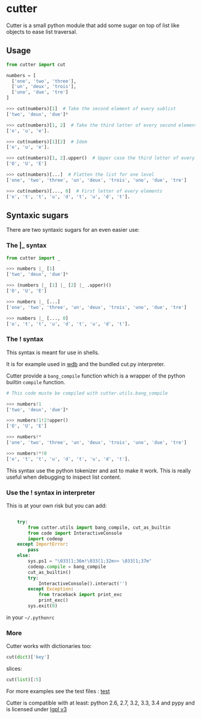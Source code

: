 # cutter

Cutter is a small python module that add some sugar on top of list like objects to ease list traversal.

## Usage

```python
from cutter import cut

numbers = [
  ['one', 'two', 'three'],
  ['un', 'deux', 'trois'],
  ['uno', 'due', 'tre']
]

>>> cut(numbers)[1]  # Take the second element of every sublist
['two', 'deux', 'due']*

>>> cut(numbers)[1, 2]  # Take the third letter of every second element of every sublist
['o', 'u', 'e'].

>>> cut(numbers)[1][2]  # Idem
['o', 'u', 'e'].

>>> cut(numbers)[1, 2].upper()  # Upper case the third letter of every second element of every sublist
['O', 'U', 'E']

>>> cut(numbers)[...]  # Flatten the list for one level
['one', 'two', 'three', 'un', 'deux', 'trois', 'uno', 'due', 'tre']

>>> cut(numbers)[..., 0]  # First letter of every elements
['o', 't', 't', 'u', 'd', 't', 'u', 'd', 't'].
```

## Syntaxic sugars

There are two syntaxic sugars for an even easier use:

### The |_ syntax

```python
from cutter import _

>>> numbers |_ [1]
['two', 'deux', 'due']*

>>> (numbers |_ [1] |_ [2] |_ .upper)()
['O', 'U', 'E']

>>> numbers |_ [...]
['one', 'two', 'three', 'un', 'deux', 'trois', 'uno', 'due', 'tre']

>>> numbers |_ [..., 0]
['o', 't', 't', 'u', 'd', 't', 'u', 'd', 't'].

```
### The ! syntax
This syntax is meant for use in shells.

It is for example used in [wdb](https://github.com/Kozea/wdb) and the bundled cut.py interpreter.

Cutter provide a `bang_compile` function which is a wrapper of the python builtin `compile` function.


```python
# This code muste be compiled with cutter.utils.bang_compile

>>> numbers!1
['two', 'deux', 'due']*

>>> numbers!1!2!upper()                                                                                                                                                                       
['O', 'U', 'E']

>>> numbers!*
['one', 'two', 'three', 'un', 'deux', 'trois', 'uno', 'due', 'tre']

>>> numbers!*!0
['o', 't', 't', 'u', 'd', 't', 'u', 'd', 't'].
```

This syntax use the python tokenizer and ast to make it work. This is really useful when debugging to inspect list content.

### Use the ! syntax in interpreter

This is at your own risk but you can add:

```python

    try:
        from cutter.utils import bang_compile, cut_as_builtin
        from code import InteractiveConsole
        import codeop
    except ImportError:
        pass
    else:
        sys.ps1 = "\033[1;36m!\033[1;32m>> \033[1;37m"
        codeop.compile = bang_compile
        cut_as_builtin()
        try:
            InteractiveConsole().interact('')
        except Exception:
            from traceback import print_exc
            print_exc()
        sys.exit(0)
```

in your `~/.pythonrc`

### More

Cutter works with dictionaries too:
```python
cut(dict)['key']
```

slices:
```python
cut(list)[:5]
```


For more examples see the test files : [test](/test)

Cutter is compatible with at least: python 2.6, 2.7, 3.2, 3.3, 3.4 and pypy and is licensed under [lgpl v3](http://www.gnu.org/licenses/lgpl.html)
